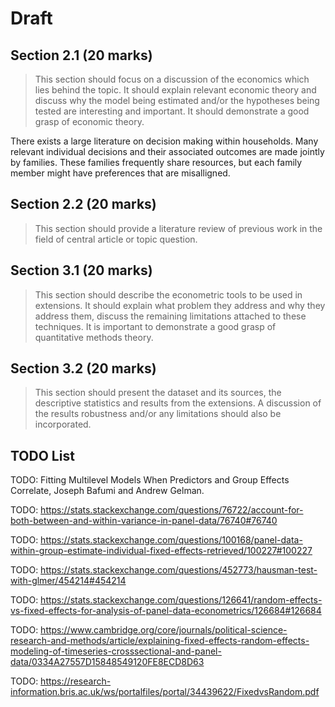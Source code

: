 # Draft

## Section 2.1 (20 marks)

> This section should focus on a discussion of the economics which lies behind the topic. It should explain relevant economic theory and discuss why the model being estimated and/or the hypotheses being tested are interesting and important. It should demonstrate a good grasp of economic theory.

There exists a large literature on decision making within households. Many relevant individual decisions and their associated outcomes are made jointly by families. These families frequently share resources, but each family member might have preferences that are misalligned.

## Section 2.2 (20 marks)

> This section should provide a literature review of previous work in the field of central article or topic question.

## Section 3.1 (20 marks)

> This section should describe the econometric tools to be used in extensions. It should explain what problem they address and why they address them, discuss the remaining limitations attached to these techniques. It is important to demonstrate a good grasp of quantitative methods theory.

## Section 3.2 (20 marks)

> This section should present the dataset and its sources, the descriptive statistics and results from the extensions. A discussion of the results robustness and/or any limitations should also be incorporated.

## TODO List

TODO: Fitting Multilevel Models When Predictors and Group Effects Correlate, Joseph Bafumi and Andrew Gelman.

TODO: <https://stats.stackexchange.com/questions/76722/account-for-both-between-and-within-variance-in-panel-data/76740#76740>

TODO: <https://stats.stackexchange.com/questions/100168/panel-data-within-group-estimate-individual-fixed-effects-retrieved/100227#100227>

TODO: <https://stats.stackexchange.com/questions/452773/hausman-test-with-glmer/454214#454214>

TODO: <https://stats.stackexchange.com/questions/126641/random-effects-vs-fixed-effects-for-analysis-of-panel-data-econometrics/126684#126684>

TODO: <https://www.cambridge.org/core/journals/political-science-research-and-methods/article/explaining-fixed-effects-random-effects-modeling-of-timeseries-crosssectional-and-panel-data/0334A27557D15848549120FE8ECD8D63>

TODO: <https://research-information.bris.ac.uk/ws/portalfiles/portal/34439622/FixedvsRandom.pdf>
